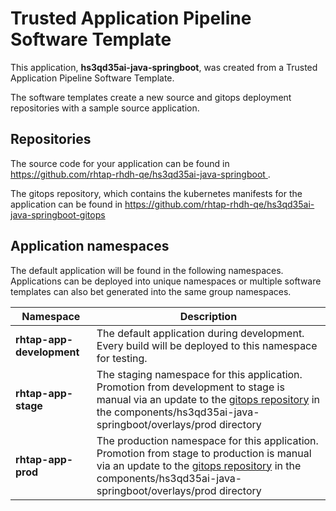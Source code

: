 # Trusted Application Pipeline Software Template

This application, **hs3qd35ai-java-springboot**, was created from a Trusted Application Pipeline Software Template.

The software templates create a new source and gitops deployment repositories with a sample source application. 

## Repositories

The source code for your application can be found in [https://github.com/rhtap-rhdh-qe/hs3qd35ai-java-springboot ](https://github.com/rhtap-rhdh-qe/hs3qd35ai-java-springboot ).
 
The gitops repository, which contains the kubernetes manifests for the application can be found in 
[https://github.com/rhtap-rhdh-qe/hs3qd35ai-java-springboot-gitops ](https://github.com/rhtap-rhdh-qe/hs3qd35ai-java-springboot-gitops ) 

## Application namespaces 

The default application will be found in the following namespaces. Applications can be deployed into unique namespaces or multiple software templates can also bet generated into the same group namespaces.  

|  Namespace   |  Description   |  
| -------- | -------- |   
| **rhtap-app-development** | The default application during development. Every build will be deployed to this namespace for testing. | 
| **rhtap-app-stage** | The staging namespace for this application. Promotion from development to stage is manual via an update to the [gitops repository](https://github.com/rhtap-rhdh-qe/hs3qd35ai-java-springboot-gitops ) in the components/hs3qd35ai-java-springboot/overlays/prod directory |  
| **rhtap-app-prod** | The production namespace for this application. Promotion from stage to production is manual via an update to the [gitops repository](https://github.com/rhtap-rhdh-qe/hs3qd35ai-java-springboot-gitops ) in the components/hs3qd35ai-java-springboot/overlays/prod directory | 